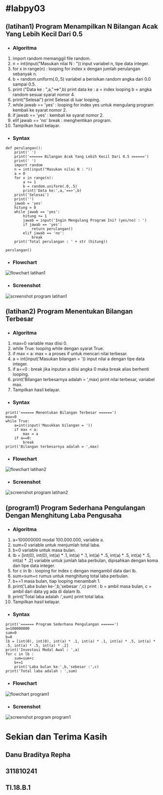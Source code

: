 # **#labpy03**

## **(latihan1) Program Menampilkan N Bilangan Acak Yang Lebih Kecil Dari 0.5**
- ### Algoritma
1. import random memanggil file random.
2. n = int(input("Masukan nilai N : ")) input variabel n, tipe data integer.
3. for x in range(n) : looping for index x dengan jumlah perulangan sebanyak n.
4. b = random.uniform(.0,.5) variabel a berisikan random angka dari 0.0 sampai 0.5.
5. print ("Data ke : ",a,"==>",b) print data ke : a = index looping b = angka random sesuai syarat nomor 4.
6. print("Selesai") print Selesai di luar looping.
7. while jawab == 'yes' : looping for index yes untuk mengulang program kembali ke syarat nomor 2.
8. if jawab == 'yes' : kembali ke syarat nomor 2.
9. elif jawab == 'no' break : menghentikan program.
10. Tampilkan hasil kelayar.

- ### Syntax
```
def perulangan():
    print(' ')
    print('====== Bilangan Acak Yang Lebih Kecil Dari 0.5 ======')
    print(' ')
    import random
    n = int(input("Masukan nilai N : "))
    a = 0
    for x in range(n):
        a += 1
        b = random.uniform(.0,.5)
        print('Data ke:',a,'==>',b)
    print('Selesai')
    print('')
    jawab = 'yes'
    hitung = 0
    while jawab == 'yes':
        hitung += 1
        jawab = input('Ingin Mengulang Program Ini? (yes/no) : ')
        if jawab == 'yes':
            return perulangan()
        elif jawab == 'no':
            break
    print('Total perulangan : ' + str (hitung))
    
perulangan()
```

- ### Flowchart
![flowchart latihan1](https://user-images.githubusercontent.com/46738960/53030254-0cc11100-349d-11e9-9dd8-debc1c0af3f0.png)

- ### Screenshot
![screenshot program latihan1](https://user-images.githubusercontent.com/46738960/53069351-3f572200-350e-11e9-9254-ec90c1b166ba.png)


## **(latihan2) Program Menentukan Bilangan Terbesar**
- ### Algoritma
1. max=0 variable max diisi 0.
2. while True: looping while dengan syarat True.
3. if max < a: max = a proses if untuk mencari nilai terbesar.
4. a = int(input('Masukan bilangan = ')) input nilai a dengan tipe data integer.
5. if a==0 : break jika inputan a diisi angka 0 maka break alias berhenti looping.
6. print('Bilangan terbesarnya adalah = ',max) print nilai terbesar, variabel max.
7. Tampilkan hasil kelayar.

- ### Syntax
```
print('====== Menentukan Bilangan Terbesar ======')
max=0
while True:
	a=int(input('Masukkan bilangan = '))
	if max < a:
		max = a
	if a==0:
		break
print('Bilangan terbesarnya adalah = ',max)
```

- ### Flowchart
![flowchart latihan2](https://user-images.githubusercontent.com/46738960/53031646-d46f0200-349f-11e9-8a89-9c56ed21d935.png)

- ### Screenshot
![screenshot program latihan2](https://user-images.githubusercontent.com/46738960/53032449-72af9780-34a1-11e9-90f2-f4e91855f9aa.png)

## **(program1) Program Sederhana Pengulangan Dengan Menghitung Laba Pengusaha**
- ### Algoritma
1. a=100000000 modal 100.000.000, variable a.
2. sum=0 variable untuk menjumlah total laba.
3. b=0 variable untuk masa bulan.
4. lb = [int(0), int(0), int(a) * .1, int(a) * .1, int(a) * .5, int(a) * .5, int(a) * .5, int(a) * .2] variable untuk jumlah laba perbulan, dipisahkan dengan koma dan tipe data integer.
5. for c in lb : looping for index c dengan mengambil data dari lb.
6. sum=sum+c rumus untuk menghitung total laba perbulan.
7. b+=1 masa bulan, tiap looping menambah 1.
8. print('Laba bulan ke-',b,'sebesar :',c) print : b = ambil masa bulan, c = ambil dari data yg ada di dalam lb.
9. print('Total laba adalah :',sum) print total laba.
10. Tampilkan hasil kelayar.


- ### Syntax
```
print('====== Program Sederhana Pengulangan ======')
a=100000000
sum=0
b=0
lb = [int(0), int(0), int(a) * .1, int(a) * .1, int(a) * .5, int(a) * .5, int(a) * .5, int(a) * .2]
print('Investasi Modal Awal : ',a)
for c in lb :
    sum=sum+c
    b+=1
    print('Laba bulan ke-',b,'sebesar :',c)
print('Total laba adalah : ',sum)
```

- ### Flowchart
![flowchart program1](https://user-images.githubusercontent.com/46738960/53034202-49910600-34a5-11e9-9a29-769ccf230f92.png)

- ### Screenshot
![screenshot program program1](https://user-images.githubusercontent.com/46738960/53034279-6b8a8880-34a5-11e9-9128-c349595bc397.png)


# Sekian dan Terima Kasih
## Danu Braditya Repha
## 311810241
## TI.18.B.1